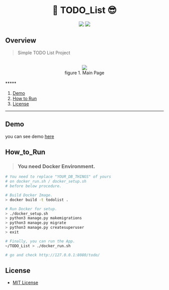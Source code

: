 <h1 align="center">📒 TODO_List 😎</h1>

<p align="center">
	<a href="https://github.com/jaeho93/TODO-List/blob/master/LICENSE"><img src="https://img.shields.io/github/license/mashape/apistatus.svg"></a>
	<a href="https://travis-ci.com/jaeho93/TODO-List/"><img src="https://travis-ci.com/jaeho93/TODO-List.svg?token=uXH6DrxqNzFngpRF4bXk&branch=master/"></a>	
</p>

## Overview

> Simple TODO List Project

<br>
<div align="middle">
<img src="https://github.com/jaeho93/TODO-List/blob/master/img/overview.png">
<br>
figure 1. Main Page
</div>

<br>
*****

1. [Demo](#Demo)
2. [How to Run](#How__to_Run)
3. [License](#license)

*****


## Demo

you can see demo [here](https://winter1.azurewebsites.net/todo/)

## How_to_Run

> ### You need Docker Environment.
>

```bash
# You need to replace "YOUR_DB_THINGS" of yours
# on docker_run.sh / docker_setup.sh
# before below procedure.

# Build Docker Image.
> docker build -t todolist .

# Run Docker for setup.
> ./docker_setup.sh
> python3 manage.py makemigrations
> python3 manage.py migrate
> python3 manage.py createsuperuser
> exit

# Finally, you can run the App.
~/TODO_List > ./docker_run.sh

# go and check http://127.0.0.1:8080/todo/
```



## License

* [MIT License](LICENSE)
